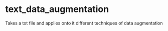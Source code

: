 # text_data_augmentation

Takes a txt file and applies onto it different techniques of data augmentation
